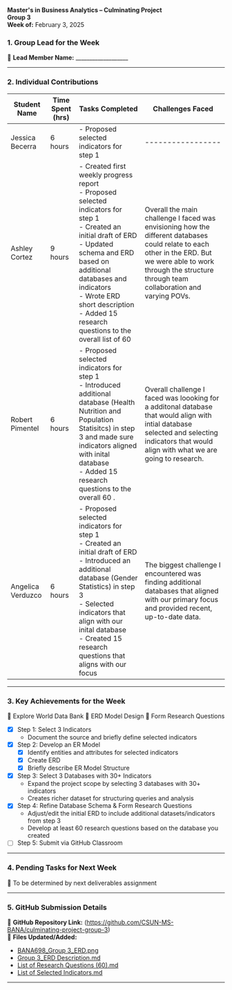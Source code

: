 

**Master's in Business Analytics – Culminating Project**  
**Group 3**  
**Week of:** February 3, 2025  

### 1. Group Lead for the Week
📌 **Lead Member Name:** ___________________  

---

### 2. Individual Contributions
| **Student Name**  | **Time Spent (hrs)** | **Tasks Completed** | **Challenges Faced** |
|----------|----------|----------|----------|
| Jessica Becerra | 6 hours | - Proposed selected indicators for step 1 | ----------------- |
| Ashley Cortez |9 hours| - Created first weekly progress report <br> - Proposed selected indicators for step 1 <br> - Created an initial draft of ERD <br> - Updated schema and ERD based on additional databases and indicators <br> - Wrote ERD short description <br> - Added 15 research questions to the overall list of 60|Overall the main challenge I faced was envisioning how the different databases could relate to each other in the ERD. But we were able to work through the structure through team collaboration and varying POVs.|
| Robert Pimentel |6 hours| - Proposed selected indicators for step 1 <br> - Introduced additional database (Health Nutrition and Population Statisitcs) in step 3 and made sure indicators aligned with inital database <br> - Added 15 research questions to the overall 60 . |Overall challenge I faced was loooking for a additonal database that would align with intial database selected and selecting indicators that would align with what we are going to research.|
| Angelica Verduzco |6 hours|- Proposed selected indicators for step 1 <br> - Created an initial draft of ERD <br> - Introduced an additional database (Gender Statistics) in step 3 <br> - Selected indicators that align with our inital database  <br> - Created 15 research questions that aligns with our focus | The biggest challenge I encountered was finding additional databases that aligned with our primary focus and provided recent, up-to-date data. |

---

### 3. Key Achievements for the Week
📌 Explore World Data Bank
📌 ERD Model Design
📌 Form Research Questions

- [x] Step 1: Select 3 Indicators
  - Document the source and briefly define selected indicators
- [x] Step 2: Develop an ER Model
  - [x] Identify entities and attributes for selected indicators
  - [x] Create ERD
  - [x] Briefly describe ER Model Structure
- [x] Step 3: Select 3 Databases with 30+ Indicators
  - Expand the project scope by selecting 3 databases with 30+ indicators
  - Creates richer dataset for structuring queries and analysis
- [x] Step 4: Refine Database Schema & Form Research Questions
  - Adjust/edit the initial ERD to include additional datasets/indicators from step 3
  - Develop at least 60 research questions based on the database you created
- [ ] Step 5: Submit via GitHub Classroom

---

### 4. Pending Tasks for Next Week
📌 To be determined by next deliverables assignment 

---

### 5. GitHub Submission Details
🔗 **GitHub Repository Link:** (https://github.com/CSUN-MS-BANA/culminating-project-group-3)  
📁 **Files Updated/Added:**  
- [BANA698_Group 3_ERD.png](https://github.com/CSUN-MS-BANA/culminating-project-group-3/blob/main/Week%201%20Deliverables/BANA698_Group%203_ERD.png)  
- [Group 3_ERD Description.md](https://github.com/CSUN-MS-BANA/culminating-project-group-3/blob/main/Week%201%20Deliverables/Group%203_ERD%20Description.md)  
- [List of Research Questions (60).md](https://github.com/CSUN-MS-BANA/culminating-project-group-3/blob/main/Week%201%20Deliverables/List%20of%20Research%20Questions%20(60).md)
- [List of Selected Indicators.md](https://github.com/CSUN-MS-BANA/culminating-project-group-3/blob/main/Week%201%20Deliverables/List%20of%20Selected%20Indicators.md)

---
